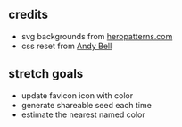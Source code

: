 ## credits
 - svg backgrounds from [heropatterns.com](https://www.heropatterns.com/)
 - css reset from [Andy Bell](https://piccalil.li/blog/a-modern-css-reset/)

 ## stretch goals
 - update favicon icon with color
 - generate shareable seed each time
 - estimate the nearest named color
